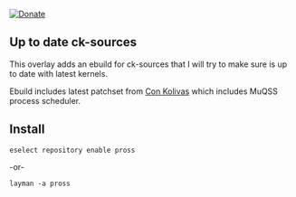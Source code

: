 [![Donate](https://img.shields.io/badge/Donate-PayPal-green.svg)](https://www.paypal.com/cgi-bin/webscr?cmd=_s-xclick&hosted_button_id=XWNYBX7D44EBW&source=url)

## Up to date ck-sources
This overlay adds an ebuild for ck-sources that I will try to make sure is up to date with latest kernels.

Ebuild includes latest patchset from [Con Kolivas](http://www.users.on.net/~ckolivas/kernel/) which includes MuQSS process scheduler.

## Install

`eselect repository enable pross`

-or-

`layman -a pross`

